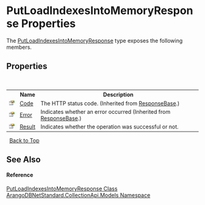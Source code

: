 # PutLoadIndexesIntoMemoryResponse Properties
 

The <a href="65f0caaa-6449-653f-317a-05cb691b7b2e">PutLoadIndexesIntoMemoryResponse</a> type exposes the following members.


## Properties
&nbsp;<table><tr><th></th><th>Name</th><th>Description</th></tr><tr><td>![Public property](media/pubproperty.gif "Public property")</td><td><a href="922e2e71-5e53-f5a3-4d6d-f64e5804b1fa">Code</a></td><td>
The HTTP status code.
 (Inherited from <a href="b8c7a1fd-0093-5432-e55a-419a225feba5">ResponseBase</a>.)</td></tr><tr><td>![Public property](media/pubproperty.gif "Public property")</td><td><a href="a58d0f10-b6ad-19d7-c2d6-89ce71063824">Error</a></td><td>
Indicates whether an error occurred
 (Inherited from <a href="b8c7a1fd-0093-5432-e55a-419a225feba5">ResponseBase</a>.)</td></tr><tr><td>![Public property](media/pubproperty.gif "Public property")</td><td><a href="51286efb-e437-3a4d-1a8c-0d57f530d0cf">Result</a></td><td>
Indicates whether the operation was successful or not.</td></tr></table>&nbsp;
<a href="#putloadindexesintomemoryresponse-properties">Back to Top</a>

## See Also


#### Reference
<a href="65f0caaa-6449-653f-317a-05cb691b7b2e">PutLoadIndexesIntoMemoryResponse Class</a><br /><a href="eddef630-2e74-9b99-ee5b-91305adea48b">ArangoDBNetStandard.CollectionApi.Models Namespace</a><br />